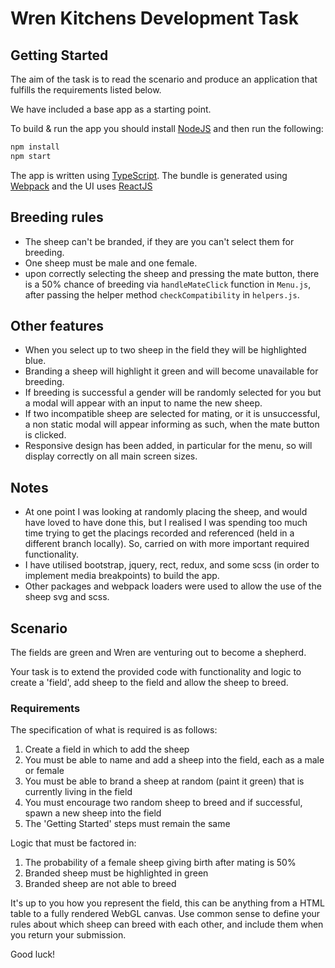 # Wren Kitchens Development Task

## Getting Started
The aim of the task is to read the scenario and produce an application that fulfills the requirements listed below.

We have included a base app as a starting point.

To build & run the app you should install [NodeJS](https://nodejs.org/en/) and then run the following:

```bash
npm install
npm start
```

The app is written using [TypeScript](https://www.typescriptlang.org/). The bundle is generated using [Webpack](https://webpack.js.org/) and the UI uses [ReactJS](https://reactjs.org/)

## Breeding rules
* The sheep can't be branded, if they are you can't select them for breeding.
* One sheep must be male and one female.
* upon correctly selecting the sheep and pressing the mate button, there is a 50% chance of breeding via `handleMateClick` function in `Menu.js`, after
passing the helper method `checkCompatibility` in `helpers.js`.

## Other features
* When you select up to two sheep in the field they will be highlighted blue.
* Branding a sheep will highlight it green and will become unavailable for breeding.
* If breeding is successful a gender will be randomly selected for you but a modal will appear with an input to name the new sheep.
* If two incompatible sheep are selected for mating, or it is unsuccessful, a non static modal will appear informing as such, when the mate button is clicked.
* Responsive design has been added, in particular for the menu, so will display correctly on all main screen sizes.

## Notes
* At one point I was looking at randomly placing the sheep, and would have loved to have done this, but I realised I was spending too much time trying to get
the placings recorded and referenced (held in a different branch locally). So, carried on with more important required functionality.
* I have utilised bootstrap, jquery, rect, redux, and some scss (in order to implement media breakpoints) to build the app.
* Other packages and webpack loaders were used to allow the use of the sheep svg and scss.

## Scenario
The fields are green and Wren are venturing out to become a shepherd.

Your task is to extend the provided code with functionality and logic to create a 'field', add sheep to the field and allow the sheep to breed.

### Requirements
The specification of what is required is as follows:

1) Create a field in which to add the sheep
2) You must be able to name and add a sheep into the field, each as a male or female
3) You must be able to brand a sheep at random (paint it green) that is currently living in the field
4) You must encourage two random sheep to breed and if successful, spawn a new sheep into the field
5) The 'Getting Started' steps must remain the same

Logic that must be factored in:

1) The probability of a female sheep giving birth after mating is 50%
2) Branded sheep must be highlighted in green
3) Branded sheep are not able to breed

It's up to you how you represent the field, this can be anything from a HTML table to a fully rendered WebGL canvas. Use common sense to define your rules about which sheep can breed with each other, and include them when you return your submission.

Good luck!
